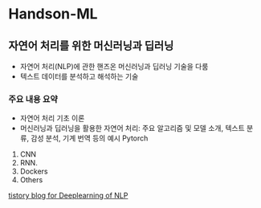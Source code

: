 # Handson-ML

## 자연어 처리를 위한 머신러닝과 딥러닝
- 자연어 처리(NLP)에 관한 핸즈온 머신러닝과 딥러닝 기술을 다룸
- 텍스트 데이터를 분석하고 해석하는 기술

### 주요 내용 요약  
- 자연어 처리 기초 이론
- 머신러닝과 딥러닝을 활용한 자연어 처리: 주요 알고리즘 및 모델 소개, 텍스트 분류, 감성 분석, 기계 번역 등의 예시
 Pytorch
1. CNN
2. RNN. 
3. Dockers
4. Others

[tistory blog for Deeplearning of NLP](https://honeyofdata.tistory.com/category/%ED%98%BC%EA%B3%B5/%EB%94%A5%EB%9F%AC%EB%8B%9D%EC%9D%84%20%EC%9D%B4%EC%9A%A9%ED%95%9C%20%EC%9E%90%EC%97%B0%EC%96%B4%EC%B2%98%EB%A6%AC)
